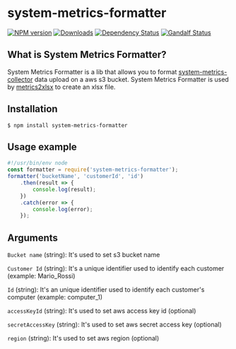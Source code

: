 # system-metrics-formatter
[![NPM version][npm-image]][npm-url] [![Downloads][downloads-image]][npm-url] [![Dependency Status][dependencies-image]][dependencies-url] [![Gandalf Status][gandalf-image]][gandalf-url]

[npm-url]: https://www.npmjs.com/package/system-metrics-formatter
[npm-image]: http://img.shields.io/npm/v/system-metrics-formatter.svg?style=flat
[downloads-image]: https://img.shields.io/npm/dm/system-metrics-formatter.svg?style=flat-square
[dependencies-url]: href="https://david-dm.org/giowe/system-metrics-formatter
[dependencies-image]: https://david-dm.org/giowe/system-metrics-formatter.svg
[gandalf-url]: https://www.youtube.com/watch?v=Sagg08DrO5U
[gandalf-image]: http://img.shields.io/badge/gandalf-approved-61C6FF.svg

## What is System Metrics Formatter?
System Metrics Formatter is a lib that allows you to format [system-metrics-collector](https://www.npmjs.com/package/system-metrics-formatter) data upload on a aws s3 bucket.
System Metrics Formatter is used by [metrics2xlsx](https://www.npmjs.com/package/metrics2xlsx) to create an xlsx file.

## Installation  
``$ npm install system-metrics-formatter``
## Usage example
```js
#!/usr/bin/env node
const formatter = require('system-metrics-formatter');
formatter('bucketName', 'customerId', 'id')
    .then(result => {
        console.log(result);
    })
    .catch(error => {
        console.log(error);
    });
```
## Arguments
`Bucket name`     (string): It's used to set s3 bucket name

`Customer Id`     (string): It's a unique identifier used to identify each customer (example: Mario_Rossi)

`Id`              (string): It's an unique identifier used to identify each customer's computer (example: computer_1)

`accessKeyId`     (string): It's used to set aws access key id (optional)

`secretAccessKey` (string): It's used to set aws secret access key (optional)

`region`          (string): It's used to set aws region (optional)

